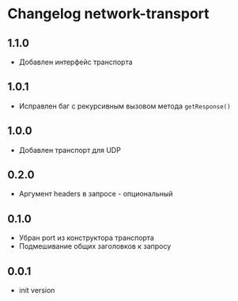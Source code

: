 # Changelog network-transport

## 1.1.0
  - Добавлен интерфейс транспорта

## 1.0.1
  - Исправлен баг с рекурсивным вызовом метода `getResponse()`

## 1.0.0
  - Добавлен транспорт для UDP

## 0.2.0
  - Аргумент headers в запросе - опциональный

## 0.1.0
  - Убран port из конструктора транспорта
  - Подмешивание общих заголовков к запросу

## 0.0.1
  - init version
